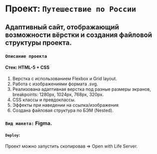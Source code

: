 # Проект: `Путешествие по России`

## Адаптивный сайт, отображающий возможности вёрстки и создания файловой структуры проекта.

### `Описание проекта`
#### Стек: HTML-5 + CSS
1. Верстка с использованием Flexbox и Grid layout.
2. Работа с изображениями формата .svg.
3. Реализована адаптивная верстка под разные размеры экранов, breakpoints: 1280px, 1024px, 768px, 320px.
4. CSS классы и превдоклассы.
5. Эффекты при наведении на ссылка/изображения
6. Создана файловая структура по БЭМ (Nested). 

### `Вид макета:` Figma.

#### `Deploy`:
Проект можно запустить скопировав => Open with Life Server.
